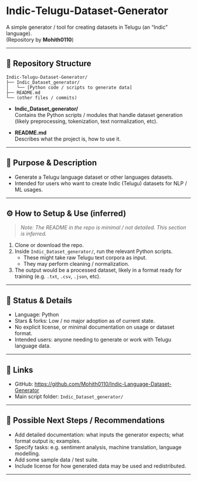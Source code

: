 # Indic‑Telugu‑Dataset‑Generator

A simple generator / tool for creating datasets in Telugu (an “Indic” language).  
(Repository by **Mohith0110**)

---

## 📂 Repository Structure

```
Indic‑Telugu‑Dataset‑Generator/
├── Indic_Dataset_generator/
│   └── [Python code / scripts to generate data]
├── README.md
└── (other files / commits)
```

- **Indic_Dataset_generator/**  
  Contains the Python scripts / modules that handle dataset generation (likely preprocessing, tokenization, text normalization, etc).

- **README.md**  
  Describes what the project is, how to use it.

---

## 🧐 Purpose & Description

- Generate a Telugu language dataset or other languages datasets.
- Intended for users who want to create Indic (Telugu) datasets for NLP / ML usages.

---

## ⚙️ How to Setup & Use (inferred)

> *Note: The README in the repo is minimal / not detailed. This section is inferred.*

1. Clone or download the repo.  
2. Inside `Indic_Dataset_generator/`, run the relevant Python scripts.  
   - These might take raw Telugu text corpora as input.  
   - They may perform cleaning / normalization.  
3. The output would be a processed dataset, likely in a format ready for training (e.g. `.txt`, `.csv`, `.json`, etc).  

---

## 📝 Status & Details

- Language: Python  
- Stars & forks: Low / no major adoption as of current state.  
- No explicit license, or minimal documentation on usage or dataset format.  
- Intended users: anyone needing to generate or work with Telugu language data.

---

## 🔗 Links

- GitHub: https://github.com/Mohith0110/Indic-Language-Dataset-Generator
- Main script folder: `Indic_Dataset_generator/`

---

## 📌 Possible Next Steps / Recommendations

- Add detailed documentation: what inputs the generator expects; what format output is; examples.  
- Specify tasks: e.g. sentiment analysis, machine translation, language modelling.  
- Add some sample data / test suite.  
- Include license for how generated data may be used and redistributed.

---
